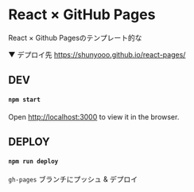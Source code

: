 # React × GitHub Pages

React × Github Pagesのテンプレート的な

▼ デプロイ先
https://shunyooo.github.io/react-pages/

## DEV

#### `npm start`

Open [http://localhost:3000](http://localhost:3000) to view it in the browser.

## DEPLOY

#### `npm run deploy`

`gh-pages` ブランチにプッシュ & デプロイ